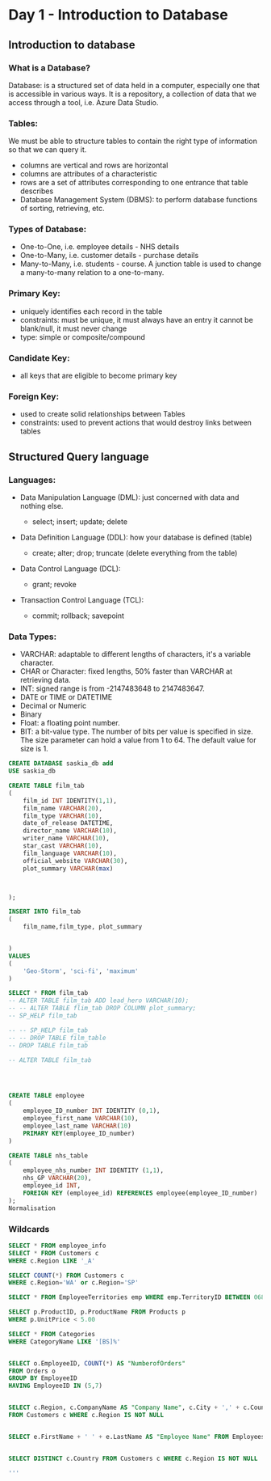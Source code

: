 # Day 1 - Introduction to Database

## Introduction to database
### What is a Database?
Database: is a structured set of data held in a computer, especially one that is accessible in various ways. It is a repository, a collection of data that we access through a tool, i.e. Azure Data Studio.

### Tables:
We must be able to structure tables to contain the right type of information so that we can query it.
  - columns are vertical and rows are horizontal
  - columns are attributes of a characteristic
  - rows are a set of attributes corresponding to one entrance that table describes
  - Database Management System (DBMS): to perform database functions of sorting, retrieving, etc.

### Types of Database:
- One-to-One, i.e. employee details - NHS details
- One-to-Many, i.e. customer details - purchase details
- Many-to-Many, i.e. students - course. A junction table is used to change a many-to-many relation to a one-to-many.

### Primary Key:
- uniquely identifies each record in the table
- constraints: must be unique, it must always have an entry it cannot be blank/null, it must never change
- type: simple or composite/compound

### Candidate Key:
- all keys that are eligible to become primary key

### Foreign Key:
- used to create solid relationships between Tables
- constraints: used to prevent actions that would destroy links between tables

## Structured Query language

### Languages:
- Data Manipulation Language (DML): just concerned with data and nothing else.
    - select; insert; update; delete

- Data Definition Language (DDL): how your database is defined (table)
    - create; alter; drop; truncate (delete everything from the table)

- Data Control Language (DCL):
    - grant; revoke

- Transaction Control Language (TCL):
    - commit; rollback; savepoint

### Data Types:
- VARCHAR: adaptable to different lengths of characters, it's a variable character.
- CHAR or Character: fixed lengths, 50% faster than VARCHAR at retrieving data.
- INT: signed range is from -2147483648 to 2147483647.
- DATE or TIME or DATETIME
- Decimal or Numeric
- Binary
- Float: a floating point number.
- BIT: a bit-value type. The number of bits per value is specified in size. The size parameter can hold a value from 1 to 64. The default value for size is 1.
```SQL
CREATE DATABASE saskia_db add
USE saskia_db

CREATE TABLE film_tab
(
    film_id INT IDENTITY(1,1),
    film_name VARCHAR(20),
    film_type VARCHAR(10),
    date_of_release DATETIME,
    director_name VARCHAR(10),
    writer_name VARCHAR(10),
    star_cast VARCHAR(10),
    film_language VARCHAR(10),
    official_website VARCHAR(30),
    plot_summary VARCHAR(max)



);

INSERT INTO film_tab
(
    film_name,film_type, plot_summary


)
VALUES
(
    'Geo-Storm', 'sci-fi', 'maximum'
)

SELECT * FROM film_tab
-- ALTER TABLE film_tab ADD lead_hero VARCHAR(10);
-- -- ALTER TABLE flim_tab DROP COLUMN plot_summary;  
-- SP_HELP film_tab

-- -- SP_HELP film_tab
-- -- DROP TABLE film_table
-- DROP TABLE film_tab

-- ALTER TABLE film_tab




CREATE TABLE employee
(
    employee_ID_number INT IDENTITY (0,1),
    employee_first_name VARCHAR(10),
    employee_last_name VARCHAR(10)
    PRIMARY KEY(employee_ID_number)
)

CREATE TABLE nhs_table
(
    employee_nhs_number INT IDENTITY (1,1),
    nhs_GP VARCHAR(20),
    employee_id INT,
    FOREIGN KEY (employee_id) REFERENCES employee(employee_ID_number)
);
Normalisation
```
### Wildcards
```SQL
SELECT * FROM employee_info
SELECT * FROM Customers c
WHERE c.Region LIKE '_A'

SELECT COUNT(*) FROM Customers c
WHERE c.Region='WA' or c.Region='SP'

SELECT * FROM EmployeeTerritories emp WHERE emp.TerritoryID BETWEEN 06800 AND 09999

SELECT p.ProductID, p.ProductName FROM Products p
WHERE p.UnitPrice < 5.00

SELECT * FROM Categories
WHERE CategoryName LIKE '[BS]%'


SELECT o.EmployeeID, COUNT(*) AS "NumberofOrders"
FROM Orders o
GROUP BY EmployeeID
HAVING EmployeeID IN (5,7)


SELECT c.Region, c.CompanyName AS "Company Name", c.City + ',' + c.Country "City"
FROM Customers c WHERE c.Region IS NOT NULL


SELECT e.FirstName + ' ' + e.LastName AS "Employee Name" FROM Employees e


SELECT DISTINCT c.Country FROM Customers c WHERE c.Region IS NOT NULL

'''
